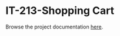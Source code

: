 # IT-213-Shopping Cart
Browse the project documentation [here](https://drive.google.com/drive/folders/1jX9zk2eo4Pn326--kIbAYuWkEI1xEB89?usp=drive_link).
